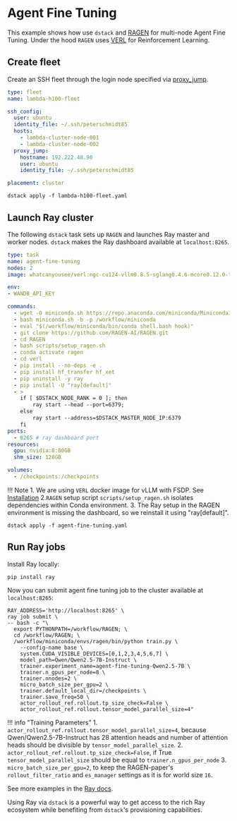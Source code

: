 # Agent Fine Tuning

This example shows how use `dstack` and [RAGEN](https://github.com/RAGEN-AI/RAGEN) for multi-node Agent Fine Tuning. Under the hood `RAGEN` uses [VERL](https://github.com/volcengine/verl) for Reinforcement Learning.

## Create fleet

Create an SSH fleet through the login node specified via [proxy_jump](https://dstack.ai/blog/gpu-blocks-and-proxy-jump/#proxy-jump).

```yaml
type: fleet
name: lambda-h100-fleet

ssh_config:
  user: ubuntu
  identity_file: ~/.ssh/peterschmidt85
  hosts:
    - lambda-cluster-node-001
    - lambda-cluster-node-002
  proxy_jump:
    hostname: 192.222.48.90
    user: ubuntu
    identity_file: ~/.ssh/peterschmidt85

placement: cluster
```

```shell
dstack apply -f lambda-h100-fleet.yaml
```

## Launch Ray cluster

The following `dstack` task sets up `RAGEN` and launches Ray master and worker nodes.
`dstack` makes the Ray dashboard available at `localhost:8265`.

```yaml
type: task
name: agent-fine-tuning
nodes: 2
image: whatcanyousee/verl:ngc-cu124-vllm0.8.5-sglang0.4.6-mcore0.12.0-te2.2

env:
- WANDB_API_KEY

commands:
  - wget -O miniconda.sh https://repo.anaconda.com/miniconda/Miniconda3-latest-Linux-x86_64.sh
  - bash miniconda.sh -b -p /workflow/miniconda
  - eval "$(/workflow/miniconda/bin/conda shell.bash hook)"
  - git clone https://github.com/RAGEN-AI/RAGEN.git
  - cd RAGEN
  - bash scripts/setup_ragen.sh
  - conda activate ragen
  - cd verl
  - pip install --no-deps -e .
  - pip install hf_transfer hf_xet
  - pip uninstall -y ray
  - pip install -U "ray[default]"
  - >
    if [ $DSTACK_NODE_RANK = 0 ]; then 
        ray start --head --port=6379;
    else
        ray start --address=$DSTACK_MASTER_NODE_IP:6379
    fi
ports:
  - 8265 # ray dashboard port
resources:
  gpu: nvidia:8:80GB 
  shm_size: 128GB

volumes:
  - /checkpoints:/checkpoints
```
!!! Note
    1. We are using `VERL` docker image for vLLM with FSDP. See [Installation](https://verl.readthedocs.io/en/latest/start/install.html)
    2.`RAGEN` setup script `scripts/setup_ragen.sh` isolates dependencies within Conda environment. 
    3. The Ray setup in the RAGEN environment is missing the dashboard, so we reinstall it using "ray[default]".

```shell
dstack apply -f agent-fine-tuning.yaml
```

## Run Ray jobs

Install Ray locally:

```shell
pip install ray
```

Now you can submit agent fine tuning job to the cluster available at `localhost:8265`:

```shell
RAY_ADDRESS='http://localhost:8265' \
ray job submit \
-- bash -c "\
  export PYTHONPATH=/workflow/RAGEN; \
  cd /workflow/RAGEN; \
  /workflow/miniconda/envs/ragen/bin/python train.py \
    --config-name base \
    system.CUDA_VISIBLE_DEVICES=[0,1,2,3,4,5,6,7] \
    model_path=Qwen/Qwen2.5-7B-Instruct \
    trainer.experiment_name=agent-fine-tuning-Qwen2.5-7B \
    trainer.n_gpus_per_node=8 \
    trainer.nnodes=2 \
    micro_batch_size_per_gpu=2 \
    trainer.default_local_dir=/checkpoints \
    trainer.save_freq=50 \
    actor_rollout_ref.rollout.tp_size_check=False \
    actor_rollout_ref.rollout.tensor_model_parallel_size=4"
```

!!! info "Training Parameters"
    1. `actor_rollout_ref.rollout.tensor_model_parallel_size=4`, because Qwen/Qwen2.5-7B-Instruct has 28 attention heads and number of attention heads should be divisible by `tensor_model_parallel_size`. 
    2. `actor_rollout_ref.rollout.tp_size_check=False`, if True `tensor_model_parallel_size` should be equal to `trainer.n_gpus_per_node`
    3. `micro_batch_size_per_gpu=2`, to keep the RAGEN-paper's `rollout_filter_ratio` and `es_manager` settings as it is for world size `16`.

See more examples in the [Ray docs](https://docs.ray.io/en/latest/train/examples.html).

Using Ray via `dstack` is a powerful way to get access to the rich Ray ecosystem while benefiting from `dstack`'s provisioning capabilities.
